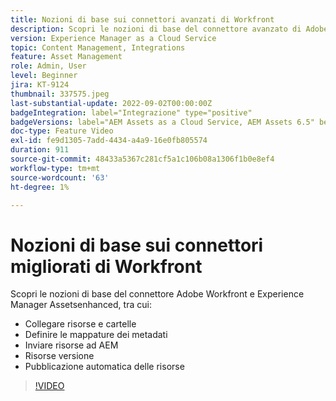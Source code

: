 ```yaml
---
title: Nozioni di base sui connettori avanzati di Workfront
description: Scopri le nozioni di base del connettore avanzato di Adobe Workfront e Experience Manager Assets.
version: Experience Manager as a Cloud Service
topic: Content Management, Integrations
feature: Asset Management
role: Admin, User
level: Beginner
jira: KT-9124
thumbnail: 337575.jpeg
last-substantial-update: 2022-09-02T00:00:00Z
badgeIntegration: label="Integrazione" type="positive"
badgeVersions: label="AEM Assets as a Cloud Service, AEM Assets 6.5" before-title="false"
doc-type: Feature Video
exl-id: fe9d1305-7add-4434-a4a9-16e0fb805574
duration: 911
source-git-commit: 48433a5367c281cf5a1c106b08a1306f1b0e8ef4
workflow-type: tm+mt
source-wordcount: '63'
ht-degree: 1%

---
```


# Nozioni di base sui connettori migliorati di Workfront

Scopri le nozioni di base del connettore Adobe Workfront e Experience Manager Assetsenhanced, tra cui:

+ Collegare risorse e cartelle
+ Definire le mappature dei metadati
+ Inviare risorse ad AEM
+ Risorse versione
+ Pubblicazione automatica delle risorse

>[!VIDEO](https://video.tv.adobe.com/v/337575?quality=12&learn=on)
